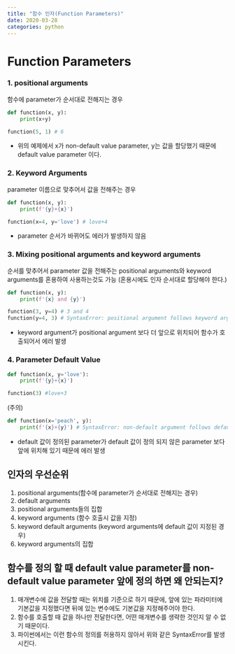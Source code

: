 ```yaml
---
title: "함수 인자(Function Parameters)"
date: 2020-03-28
categories: python
---
```

# Function Parameters

### 1. positional arguments
함수에 parameter가 순서대로 전해지는 경우

```python
def function(x, y):
    print(x+y)

function(5, 1) # 6
```
- 위의 예제에서 x가 non-default value parameter, y는 값을 할당했기 때문에 default value parameter 이다.

### 2. Keyword Arguments
parameter 이름으로 맞추어서 값을 전해주는 경우
```python
def function(x, y):
    print(f'{y}+{x}') 

function(x=4, y='love') # love+4
```
- parameter 순서가 바뀌어도 에러가 발생하지 않음

### 3. Mixing positional arguments and keyword arguments
순서를 맞추어서 parameter 값을 전해주는 positional arguments와 keyword arguments를 혼용하여 사용하는것도 가능
(혼용시에도 인자 순서대로 할당해야 한다.)
```python
def function(x, y):
    print(f'{x} and {y}')

function(3, y=4) # 3 and 4
function(y=4, 3) # SyntaxError: positional argument follows keyword argument
```
- keyword argument가 positional argument 보다 더 앞으로 위치되어 함수가 호출되어서 에러 발생

### 4. Parameter Default Value

```python
def function(x, y='love'):
    print(f'{y}+{x}') 

function(3) #love+3
```
(주의)
```python
def function(x='peach', y):
    print(f'{x}+{y}') # SyntaxError: non-default argument follows default argument
```
- default 값이 정의된 parameter가 default 값이 정의 되지 않은 parameter 보다 앞에 위치해 있기 때문에 에러 발생

## 인자의 우선순위
1. positional arguments(함수에 parameter가 순서대로 전해지는 경우)
2. default arguments
3. positional arguments들의 집합
4. keyword arguments (함수 호출시 값을 지정)
5. keyword default arguments (keyword arguments에 default 값이 지정된 경우)
6. keyword arguments의 집합

## 함수를 정의 할 때 default value parameter를 non-default value parameter 앞에 정의 하면 왜 안되는지?

1. 매개변수에 값을 전달할 때는 위치를 기준으로 하기 때문에, 앞에 있는 파라미터에 기본값을 지정했다면 뒤에 있는 변수에도 기본값을 지정해주어야 한다.
2. 함수를 호출할 때 값을 하나만 전달한다면, 어떤 매개변수를 생략한 것인지 알 수 없기 때문이다.
3. 파이썬에서는 이런 함수의 정의를 허용하지 않아서 위와 같은 SyntaxError를 발생시킨다.